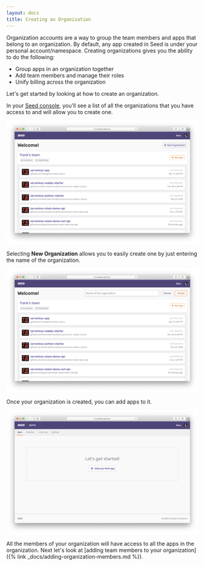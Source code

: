 ```yaml
---
layout: docs
title: Creating an Organization
---
```


Organization accounts are a way to group the team members and apps that belong to an organization. By default, any app created in Seed is under your personal account/namespace. Creating organizations gives you the ability to do the following:

- Group apps in an organization together
- Add team members and manage their roles
- Unify billing across the organization

Let's get started by looking at how to create an organization.

In your [Seed console](https://console.seed.run), you'll see a list of all the organizations that you have access to and will allow you to create one.

![Seed console home](/assets/docs/creating-an-organization/seed-console-home.png)

Selecting **New Organization** allows you to easily create one by just entering the name of the organization.

![Create organization form](/assets/docs/creating-an-organization/create-organization-form.png)

Once your organization is created, you can add apps to it.

![New organization](/assets/docs/creating-an-organization/new-organization.png)

All the members of your organization will have access to all the apps in the organization. Next let's look at [adding team members to your organization]({% link _docs/adding-organization-members.md %}).
